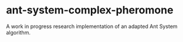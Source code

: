 # ant-system-complex-pheromone
A work in progress research implementation of an adapted Ant System algorithm.
